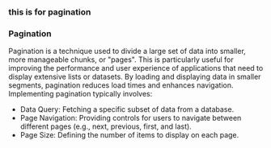 ### this is for pagination
### Pagination
Pagination is a technique used to divide a large set of data into smaller, more manageable chunks, or "pages". This is particularly useful for improving the performance and user experience of applications that need to display extensive lists or datasets. By loading and displaying data in smaller segments, pagination reduces load times and enhances navigation. Implementing pagination typically involves:

* Data Query: Fetching a specific subset of data from a database.
* Page Navigation: Providing controls for users to navigate between different pages (e.g., next, previous, first, and last).
* Page Size: Defining the number of items to display on each page.